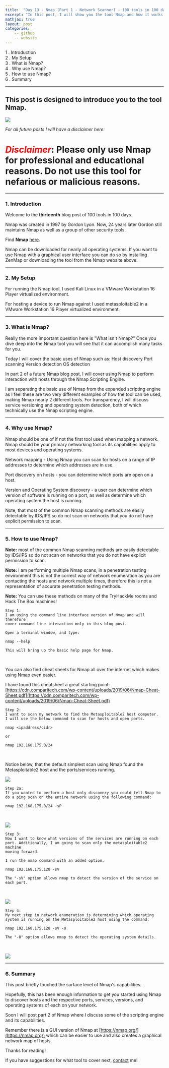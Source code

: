 ```yaml
---
title:  "Day 13 - Nmap (Part 1 - Network Scanner) - 100 tools in 100 days!"
excerpt: "In this post, I will show you the tool Nmap and how it works."
mathjax: true
layout: post
categories:
    -- github
    -- website
---
```


1 . Introduction
<br>
2 . My Setup
<br>
3 . What is Nmap?
<br>
4 . Why use Nmap?
<br>
5 . How to use Nmap?
<br>
6 . Summary

---

## This post is designed to introduce you to the tool Nmap.

![](https://nmap.org/images/sitelogo.png)

*For all future posts I will have a disclaimer here:*

# <span style="color:red">***Disclaimer***</span>: **Please only use Nmap for professional and educational reasons. Do not use this tool for nefarious or malicious reasons.**

---

### 1. **Introduction**

Welcome to the **thirteenth** blog post of 100 tools in 100 days.<br> 


Nmap was created in 1997 by Gordon Lyon. Now, 24 years later Gordon still maintains Nmap as well as a group of other security tools.

Find **Nmap** [here](https://nmap.org/).

Nmap can be downloaded for nearly all operating systems. If you want to use Nmap with a graphical user interface you can do so by installing ZenMap or downloading the tool from the Nmap website above. 

---

### 2. **My Setup**

For running the Nmap tool, I used Kali Linux in a VMware Workstation 16 Player virtualized environment.

For hosting a device to run Nmap against I used metasploitable2 in a VMware Workstation 16 Player virtualized environment. 

---

### 3. **What is Nmap?**

Really the more important question here is "What isn't Nmap?" Once you dive deep into the Nmap tool you will see that it can accomplish many tasks for you. 

Today I will cover the basic uses of Nmap such as:
Host discovery
Port scanning
Version detection
OS detection

In part 2 of a future Nmap blog post, I will cover using Nmap to perform interaction with hosts through the Nmap Scripting Engine.

I am separating the basic use of Nmap from the expanded scripting engine as I feel these are two very different examples of how the tool can be used, making Nmap nearly 2 different tools. For transparency, I will discuss service versioning and operating system detection, both of which technically use the Nmap scripting engine.

---

### 4. **Why use Nmap?**

Nmap should be one of if not the first tool used when mapping a network. Nmap should be your primary networking tool as its capabilities apply to most devices and operating systems. 

Network mapping - Using Nmap you can scan for hosts on a range of IP addresses to determine which addresses are in use.

Port discovery on hosts - you can determine which ports are open on a host.

Version and Operating System discovery - a user can determine which version of software is running on a port, as well as determine which operating system the host is running. 

Note, that most of the common Nmap scanning methods are easily detectable by IDS/IPS so do not scan on networks that you do not have explicit permission to scan. 

---

### 5. **How to use Nmap?**

**Note:** most of the common Nmap scanning methods are easily detectable by IDS/IPS so do not scan on networks that you do not have explicit permission to scan. 

**Note:** I am performing multiple Nmap scans, in a penetration testing environment this is not the correct way of network enumeration as you are contacting the hosts and network multiple times, therefore this is not a representation of accurate penetration testing methods. 

**Note:** You can use these methods on many of the TryHackMe rooms and Hack The Box machines!


    Step 1:
    I am using the command line interface version of Nmap and will therefore 
    cover command line interaction only in this blog post.

    Open a terminal window, and type:

    nmap --help

    This will bring up the basic help page for Nmap.

<br>

You can also find cheat sheets for Nmap all over the internet which makes using Nmap even easier.

I have found this cheatsheet a great starting point:<br>
[https://cdn.comparitech.com/wp-content/uploads/2019/06/Nmap-Cheat-Sheet.pdf](https://cdn.comparitech.com/wp-content/uploads/2019/06/Nmap-Cheat-Sheet.pdf)

    Step 2:
    I want to scan my network to find the Metasploitable2 host computer.
    I will use the below command to scan for hosts and open ports.

    nmap <ipaddress/cidr>

    or

    nmap 192.168.175.0/24

<br>

Notice below, that the default simplest scan using Nmap found the Metasploitable2 host and the ports/services running. 

![](https://raw.githubusercontent.com/matthewomccorkle/matthewomccorkle.github.io/master/_posts/assets/100%20tools/nmap/nmap1.PNG)

    Step 2a:
    If you wanted to perform a host only discovery you could tell Nmap to do a ping scan on the entire network using the following command:

    nmap 192.168.175.0/24 -sP

<br>

![](https://raw.githubusercontent.com/matthewomccorkle/matthewomccorkle.github.io/master/_posts/assets/100%20tools/nmap/nmap4.PNG)

    Step 3:
    Now I want to know what versions of the services are running on each 
    port. Additionally, I am going to scan only the metasploitable2 machine 
    moving forward.

    I run the nmap command with an added option.

    nmap 192.168.175.128 -sV

    The "-sV" option allows nmap to detect the version of the service on each port. 

<br>

![](https://raw.githubusercontent.com/matthewomccorkle/matthewomccorkle.github.io/master/_posts/assets/100%20tools/nmap/nmap2.PNG)

    Step 4:
    My next step in network enumeration is determining which operating 
    system is running on the Metasploitable2 host using the command:

    nmap 192.168.175.128 -sV -O

    The "-O" option allows nmap to detect the operating system details. 

<br>

![](https://raw.githubusercontent.com/matthewomccorkle/matthewomccorkle.github.io/master/_posts/assets/100%20tools/nmap/nmap3.PNG)

---

### 6. **Summary**

This post briefly touched the surface level of Nmap's capabilities. 

Hopefully, this has been enough information to get you started using Nmap to discover hosts and the respective ports, services, versions, and operating systems of each on your network. 

Soon I will post part 2 of Nmap where I discuss some of the scripting engine and its capabilities. 

Remember there is a GUI version of Nmap at [https://nmap.org/](https://nmap.org/) which can be easier to use and also creates a graphical network map of hosts. 

Thanks for reading!<br>

If you have suggestions for what tool to cover next, [contact](mailto:matthew.o.mccorkle@gmail.com) me!
